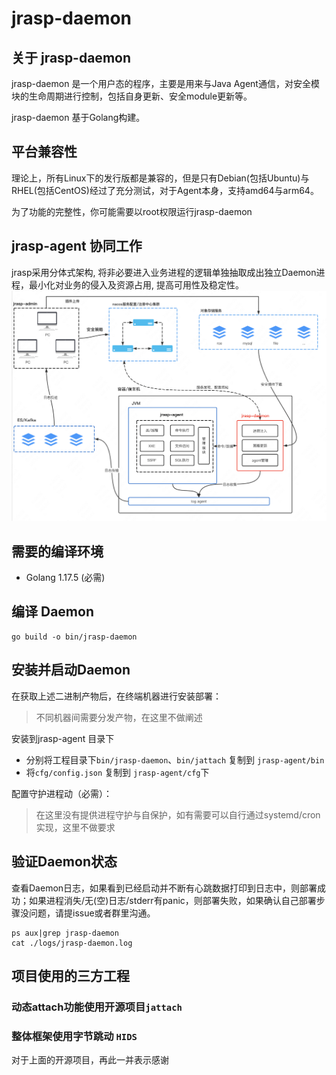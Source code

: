 
# jrasp-daemon

## 关于 jrasp-daemon

jrasp-daemon 是一个用户态的程序，主要是用来与Java Agent通信，对安全模块的生命周期进行控制，包括自身更新、安全module更新等。

jrasp-daemon 基于Golang构建。


## 平台兼容性

理论上，所有Linux下的发行版都是兼容的，但是只有Debian(包括Ubuntu)与RHEL(包括CentOS)经过了充分测试，对于Agent本身，支持amd64与arm64。

为了功能的完整性，你可能需要以root权限运行jrasp-daemon

## jrasp-agent 协同工作

jrasp采用分体式架构, 将非必要进入业务进程的逻辑单独抽取成出独立Daemon进程，最小化对业务的侵入及资源占用, 提高可用性及稳定性。
![jrasp-daemon](image/jrasp.png)

## 需要的编译环境

* Golang 1.17.5 (必需)

## 编译 Daemon

```
go build -o bin/jrasp-daemon
```

## 安装并启动Daemon

在获取上述二进制产物后，在终端机器进行安装部署：
> 不同机器间需要分发产物，在这里不做阐述

安装到jrasp-agent 目录下
+ 分别将工程目录下`bin/jrasp-daemon`、`bin/jattach` 复制到 `jrasp-agent/bin`
+ 将`cfg/config.json` 复制到 `jrasp-agent/cfg`下


配置守护进程动（必需）：
> 在这里没有提供进程守护与自保护，如有需要可以自行通过systemd/cron实现，这里不做要求

## 验证Daemon状态
查看Daemon日志，如果看到已经启动并不断有心跳数据打印到日志中，则部署成功；如果进程消失/无(空)日志/stderr有panic，则部署失败，如果确认自己部署步骤没问题，请提issue或者群里沟通。

```
ps aux|grep jrasp-daemon
cat ./logs/jrasp-daemon.log
```

## 项目使用的三方工程

### 动态attach功能使用开源项目`jattach`

### 整体框架使用字节跳动 `HIDS`

对于上面的开源项目，再此一并表示感谢